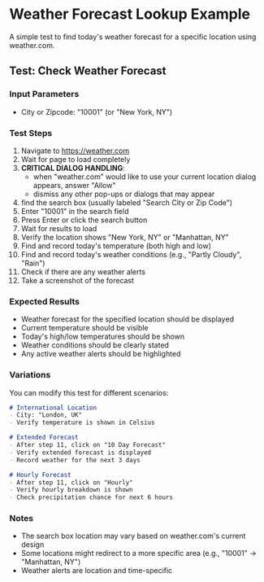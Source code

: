 # Weather Forecast Lookup Example

A simple test to find today's weather forecast for a specific location using weather.com.

## Test: Check Weather Forecast

### Input Parameters
- City or Zipcode: "10001" (or "New York, NY")

### Test Steps

1. Navigate to https://weather.com
2. Wait for page to load completely
3. **CRITICAL DIALOG HANDLING**: 
   - when "weather.com” would like to use your current location dialog appears, answer "Allow"
   - dismiss any other pop-ups or dialogs that may appear
4. find the search box (usually labeled "Search City or Zip Code")
5. Enter "10001" in the search field
6. Press Enter or click the search button  
7. Wait for results to load
8. Verify the location shows "New York, NY" or "Manhattan, NY"
9. Find and record today's temperature (both high and low)
10. Find and record today's weather conditions (e.g., "Partly Cloudy", "Rain")
11. Check if there are any weather alerts
12. Take a screenshot of the forecast

### Expected Results
- Weather forecast for the specified location should be displayed
- Current temperature should be visible
- Today's high/low temperatures should be shown
- Weather conditions should be clearly stated
- Any active weather alerts should be highlighted

### Variations

You can modify this test for different scenarios:

```markdown
# International Location
- City: "London, UK"
- Verify temperature is shown in Celsius

# Extended Forecast
- After step 11, click on "10 Day Forecast"
- Verify extended forecast is displayed
- Record weather for the next 3 days

# Hourly Forecast
- After step 11, click on "Hourly"
- Verify hourly breakdown is shown
- Check precipitation chance for next 6 hours
```

### Notes
- The search box location may vary based on weather.com's current design
- Some locations might redirect to a more specific area (e.g., "10001" → "Manhattan, NY")
- Weather alerts are location and time-specific